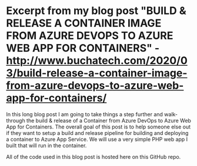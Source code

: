 # Excerpt from my blog post "BUILD & RELEASE A CONTAINER IMAGE FROM AZURE DEVOPS TO AZURE WEB APP FOR CONTAINERS" - http://www.buchatech.com/2020/03/build-release-a-container-image-from-azure-devops-to-azure-web-app-for-containers/

In this long blog post I am going to take things a step further and walk-through the build & release of a Container from Azure DevOps to Azure Web App for Containers. The overall goal of this post is to help someone else out if they want to setup a build and release pipeline for building and deploying a container to Azure App Service. We will use a very simple PHP web app I built that will run in the container.

All of the code used in this blog post is hosted here on this GitHub repo.
